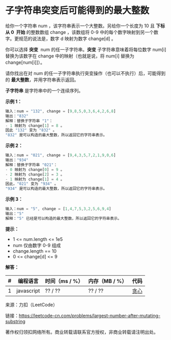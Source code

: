 # 子字符串突变后可能得到的最大整数

给你一个字符串 num ，该字符串表示一个大整数。另给你一个长度为 10 且 **下标从 0  开始** 的整数数组 change ，该数组将 0-9 中的每个数字映射到另一个数字。更规范的说法是，数字 d 映射为数字 change[d] 。

你可以选择 **突变**  num 的任一子字符串。**突变** 子字符串意味着将每位数字 num[i] 替换为该数字在 change 中的映射（也就是说，将 num[i] 替换为 change[num[i]]）。

请你找出在对 num 的任一子字符串执行突变操作（也可以不执行）后，可能得到的 **最大整数**，并用字符串表示返回。

**子字符串** 是字符串中的一个连续序列。

**示例 1：**

``` javascript
输入：num = "132", change = [9,8,5,0,3,6,4,2,6,8]
输出："832"
解释：替换子字符串 "1"：
- 1 映射为 change[1] = 8 。
因此 "132" 变为 "832" 。
"832" 是可以构造的最大整数，所以返回它的字符串表示。
```

**示例 2：**

``` javascript
输入：num = "021", change = [9,4,3,5,7,2,1,9,0,6]
输出："934"
解释：替换子字符串 "021"：
- 0 映射为 change[0] = 9 。
- 2 映射为 change[2] = 3 。
- 1 映射为 change[1] = 4 。
因此，"021" 变为 "934" 。
"934" 是可以构造的最大整数，所以返回它的字符串表示。 
```

**示例 3：**

``` javascript
输入：num = "5", change = [1,4,7,5,3,2,5,6,9,4]
输出："5"
解释："5" 已经是可以构造的最大整数，所以返回它的字符串表示。
```

**提示：**

- 1 <= num.length <= 1e5
- num 仅由数字 0-9 组成
- change.length == 10
- 0 <= change[d] <= 9

**解答：**

**#**|**编程语言**|**时间（ms / %）**|**内存（MB / %）**|**代码**
--|--|--|--|--
1|javascript|?? / ??|?? / ??|[贪心](./javascript/ac_v1.js)

来源：力扣（LeetCode）

链接：https://leetcode-cn.com/problems/largest-number-after-mutating-substring

著作权归领扣网络所有。商业转载请联系官方授权，非商业转载请注明出处。
